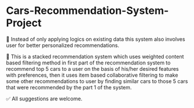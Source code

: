 # Cars-Recommendation-System-Project
🔷 Instead of only applying logics on existing data this system also involves user for better personalized recommendations.

🔷 This is a stacked recommendation system which uses weighted content based filtering method in first part of the recommendation system to recommend top 5 cars to a user on the basis of his/her desired features with preferences, then it uses item based collaborative filtering to make some other recommendations to user by finding similar cars to those 5 cars that were recommended by the part 1 of the system.

✅ All suggestions are welcome.

